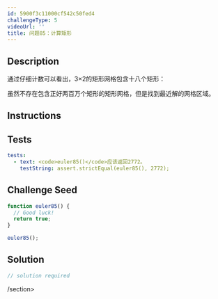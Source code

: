 ```yaml
---
id: 5900f3c11000cf542c50fed4
challengeType: 5
videoUrl: ''
title: 问题85：计算矩形
---
```


## Description
<section id="description">通过仔细计数可以看出，3×2的矩形网格包含十八个矩形： <p>虽然不存在包含正好两百万个矩形的矩形网格，但是找到最近解的网格区域。 </p></section>

## Instructions
<section id="instructions">
</section>

## Tests
<section id='tests'>

```yml
tests:
  - text: <code>euler85()</code>应该返回2772。
    testString: assert.strictEqual(euler85(), 2772);

```

</section>

## Challenge Seed
<section id='challengeSeed'>

<div id='js-seed'>

```js
function euler85() {
  // Good luck!
  return true;
}

euler85();

```

</div>



</section>

## Solution
<section id='solution'>

```js
// solution required
```

/section>
